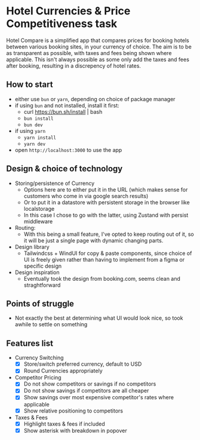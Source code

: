 # Hotel Currencies & Price Competitiveness task
Hotel Compare is a simplified app that compares prices for booking hotels between various booking sites, in your currency of choice.
The aim is to be as transparent as possible, with taxes and fees being shown where applicable. This isn't always possible as some only add the taxes and fees after booking, resulting in a discrepency of hotel rates.


## How to start
- either use `bun` or `yarn`, depending on choice of package manager
- if using `bun` and not installed, install it first:
  - curl https://bun.sh/install | bash
  - `bun install`
  - `bun dev`
- if using `yarn`
  - `yarn install`
  - `yarn dev`
- open `http://localhost:3000` to use the app


## Design & choice of technology
- Storing/persistence of Currency
  - Options here are to either put it in the URL (which makes sense for customers who come in via google search results)
  - Or to put it in a datastore with persistent storage in the browser like localstorage 
  - In this case I chose to go with the latter, using Zustand with persist middleware
- Routing:
  - With this being a small feature, I've opted to keep routing out of it, so it will be just a single page with dynamic changing parts.
- Design library
  - Tailwindcss + WindUI for copy & paste components, since choice of UI is freely given rather than having to implement from a figma or specific design
- Design inspiration
  - Eventually took the design from booking.com, seems clean and straghtforward


## Points of struggle
- Not exactly the best at determining what UI would look nice, so took awhile to settle on something


## Features list
- Currency Switching
  - [x] Store/switch preferred currency, default to USD
  - [x] Round Currencies appropriately
- Competitor Pricing
  - [x] Do not show competitors or savings if no competitors
  - [x] Do not show savings if competitors are all cheaper
  - [x] Show savings over most expensive competitor's rates where applicable
  - [x] Show relative positioning to competitors
- Taxes & Fees
  - [x] Highlight taxes & fees if included
  - [x] Show asterisk with breakdown in popover